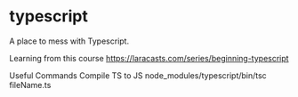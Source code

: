 # typescript

A place to mess with Typescript. 

Learning from this course https://laracasts.com/series/beginning-typescript



Useful Commands
Compile TS to JS node_modules/typescript/bin/tsc fileName.ts
